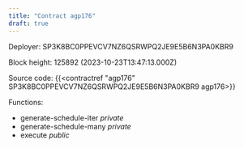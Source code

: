 ```yaml
---
title: "Contract agp176"
draft: true
---
```

Deployer: SP3K8BC0PPEVCV7NZ6QSRWPQ2JE9E5B6N3PA0KBR9


 



Block height: 125892 (2023-10-23T13:47:13.000Z)

Source code: {{<contractref "agp176" SP3K8BC0PPEVCV7NZ6QSRWPQ2JE9E5B6N3PA0KBR9 agp176>}}

Functions:

* generate-schedule-iter _private_
* generate-schedule-many _private_
* execute _public_
